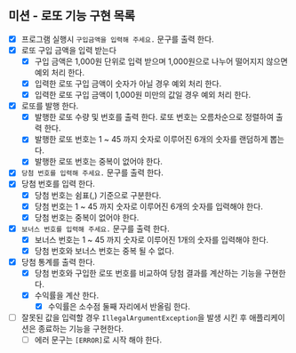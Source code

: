 ## 미션 - 로또 기능 구현 목록
- [x] 프로그램 실행시 ``구입금액을 입력해 주세요.`` 문구를 출력 한다.
- [x] 로또 구입 금액을 입력 받는다
  - [x] 구입 금액은 1,000원 단위로 입력 받으며 1,000원으로 나누어 떨어지지 않으면 예외 처리 한다.
  - [x] 입력한 로또 구입 금액이 숫자가 아닐 경우 예외 처리 한다.
  - [x] 입력한 로또 구입 금액이 1,000원 미만의 값일 경우 예외 처리 한다.
- [x] 로또를 발행 한다.
  - [x] 발행한 로또 수량 및 번호를 출력 한다. 로또 번호는 오름차순으로 정렬하여 출력 한다.
  - [x] 발행한 로또 번호는 1 ~ 45 까지 숫자로 이루어진 6개의 숫자를 랜덤하게 뽑는다.
  - [x] 발행한 로또 번호는 중복이 없어야 한다.
- [x] ``당첨 번호를 입력해 주세요.`` 문구를 출력 한다.
- [x] 당첨 번호를 입력 한다.
  - [x] 당첨 번호는 쉼표(,) 기준으로 구분한다.
  - [x] 당첨 번호는 1 ~ 45 까지 숫자로 이루어진 6개의 숫자를 입력해야 한다.
  - [x] 당첨 번호는 중복이 없어야 한다.
- [x] ``보너스 번호를 입력해 주세요.`` 문구를 출력 한다.
  - [x] 보너스 번호는 1 ~ 45 까지 숫자로 이루어진 1개의 숫자를 입력해야 한다.
  - [x] 당첨 번호와 보너스 번호는 중복 될 수 없다.
- [x] 당첨 통계를 출력 한다.
  - [x] 당첨 번호와 구입한 로또 번호를 비교하여 당첨 결과를 계산하는 기능을 구현한다.
  - [x] 수익률을 계산 한다.
    - [x] 수익률은 소수점 둘째 자리에서 반올림 한다.
- [ ] 잘못된 값을 입력할 경우 ``IllegalArgumentException``을 발생 시킨 후 애플리케이션은 종료하는 기능을 구현한다.
  - [ ] 에러 문구는 ``[ERROR]``로 시작 해야 한다.
